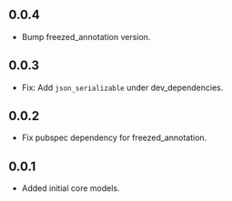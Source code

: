 ## 0.0.4

- Bump freezed_annotation version.

## 0.0.3

- Fix: Add `json_serializable` under dev_dependencies.

## 0.0.2

- Fix pubspec dependency for freezed_annotation.

## 0.0.1

- Added initial core models.
